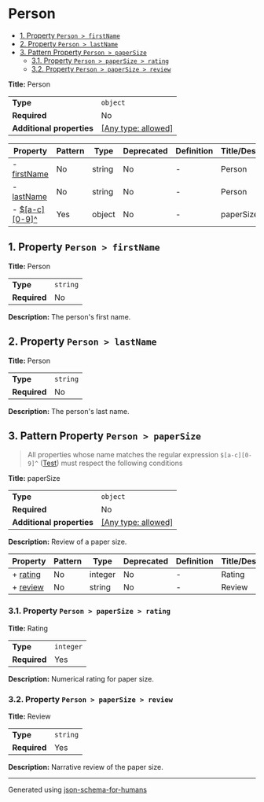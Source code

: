 # Person

- [1. Property `Person > firstName`](#firstName-4e616d65)
- [2. Property `Person > lastName`](#lastName-4e616d65)
- [3. Pattern Property `Person > paperSize`](#pattern1-65726e31)
  - [3.1. Property `Person > paperSize > rating`](#pattern1_rating-74696e67)
  - [3.2. Property `Person > paperSize > review`](#pattern1_review-76696577)

**Title:** Person

|                           |                                                                           |
| ------------------------- | ------------------------------------------------------------------------- |
| **Type**                  | `object`                                                                  |
| **Required**              | No                                                                        |
| **Additional properties** | [[Any type: allowed]](# "Additional Properties of any type are allowed.") |

| Property                              | Pattern | Type   | Deprecated | Definition | Title/Description |
| ------------------------------------- | ------- | ------ | ---------- | ---------- | ----------------- |
| - [firstName](#firstName-4e616d65 )   | No      | string | No         | -          | Person            |
| - [lastName](#lastName-4e616d65 )     | No      | string | No         | -          | Person            |
| - [$[a-c][0-9]^](#pattern1-65726e31 ) | Yes     | object | No         | -          | paperSize         |

## <a name="firstName-4e616d65"></a>1. Property `Person > firstName`

**Title:** Person

|              |          |
| ------------ | -------- |
| **Type**     | `string` |
| **Required** | No       |

**Description:** The person's first name.

## <a name="lastName-4e616d65"></a>2. Property `Person > lastName`

**Title:** Person

|              |          |
| ------------ | -------- |
| **Type**     | `string` |
| **Required** | No       |

**Description:** The person's last name.

## <a name="pattern1-65726e31"></a>3. Pattern Property `Person > paperSize`
> All properties whose name matches the regular expression
```$[a-c][0-9]^``` ([Test](https://regex101.com/?regex=%24%5Ba-c%5D%5B0-9%5D%5E))
must respect the following conditions

**Title:** paperSize

|                           |                                                                           |
| ------------------------- | ------------------------------------------------------------------------- |
| **Type**                  | `object`                                                                  |
| **Required**              | No                                                                        |
| **Additional properties** | [[Any type: allowed]](# "Additional Properties of any type are allowed.") |

**Description:** Review of a paper size.

| Property                               | Pattern | Type    | Deprecated | Definition | Title/Description |
| -------------------------------------- | ------- | ------- | ---------- | ---------- | ----------------- |
| + [rating](#pattern1_rating-74696e67 ) | No      | integer | No         | -          | Rating            |
| + [review](#pattern1_review-76696577 ) | No      | string  | No         | -          | Review            |

### <a name="pattern1_rating-74696e67"></a>3.1. Property `Person > paperSize > rating`

**Title:** Rating

|              |           |
| ------------ | --------- |
| **Type**     | `integer` |
| **Required** | Yes       |

**Description:** Numerical rating for paper size.

### <a name="pattern1_review-76696577"></a>3.2. Property `Person > paperSize > review`

**Title:** Review

|              |          |
| ------------ | -------- |
| **Type**     | `string` |
| **Required** | Yes      |

**Description:** Narrative review of the paper size.

----------------------------------------------------------------------------------------------------------------------------
Generated using [json-schema-for-humans](https://github.com/coveooss/json-schema-for-humans)
